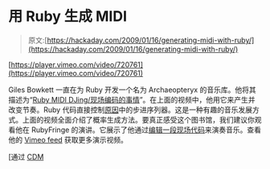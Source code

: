 # 用 Ruby 生成 MIDI

> 原文:[https://hackaday.com/2009/01/16/generating-midi-with-ruby/](https://hackaday.com/2009/01/16/generating-midi-with-ruby/)

[https://player.vimeo.com/video/720761](https://player.vimeo.com/video/720761)

Giles Bowkett 一直在为 Ruby 开发一个名为 Archaeopteryx 的音乐库。他将其描述为“[Ruby MIDI DJing/现场编码的事情](http://wiki.github.com/gilesbowkett/archaeopteryx/home "Home - archaeopteryx - GitHub")”。在上面的视频中，他用它来产生并改变节奏。Ruby 代码直接控制[原因](http://en.wikipedia.org/wiki/Reason_(software) "Reason (software) - Wikipedia, the free encyclopedia")中的步进序列器。这是一种有趣的音乐发展方式。上面的视频全面介绍了概率生成方法。要真正感受这个图书馆，我们建议你观看他在 RubyFringe 的演讲。它展示了他通过[编辑一段现场代码](http://www.infoq.com/presentations/archaeopteryx-bowkett "A Ruby MIDI Generator")来演奏音乐。查看他的 [Vimeo feed](http://vimeo.com/giles/videos) 获取更多演示视频。

[通过 [CDM](http://createdigitalmusic.com/2009/01/13/code-your-own-sequencer-archaeopteryx-generates-midi-with-ruby/ "Create Digital Music » Code Your Own Sequencer? Archaeopteryx Generates MIDI with Ruby")